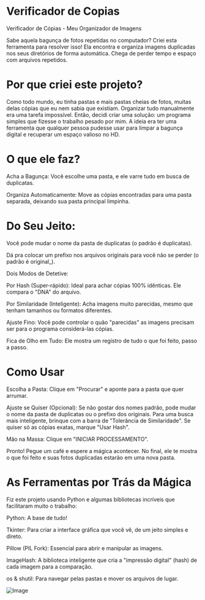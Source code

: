 # Verificador de Copias
Verificador de Cópias - Meu Organizador de Imagens

Sabe aquela bagunça de fotos repetidas no computador? Criei esta ferramenta para resolver isso! Ela encontra e organiza imagens duplicadas nos seus diretórios de forma automática. Chega de perder tempo e espaço com arquivos repetidos.

# Por que criei este projeto?
Como todo mundo, eu tinha pastas e mais pastas cheias de fotos, muitas delas cópias que eu nem sabia que existiam. Organizar tudo manualmente era uma tarefa impossível. Então, decidi criar uma solução: um programa simples que fizesse o trabalho pesado por mim. A ideia era ter uma ferramenta que qualquer pessoa pudesse usar para limpar a bagunça digital e recuperar um espaço valioso no HD.

# O que ele faz?
Acha a Bagunça: Você escolhe uma pasta, e ele varre tudo em busca de duplicatas.

Organiza Automaticamente: Move as cópias encontradas para uma pasta separada, deixando sua pasta principal limpinha.

# Do Seu Jeito:

Você pode mudar o nome da pasta de duplicatas (o padrão é duplicatas).

Dá pra colocar um prefixo nos arquivos originais para você não se perder (o padrão é original_).

Dois Modos de Detetive:

Por Hash (Super-rápido): Ideal para achar cópias 100% idênticas. Ele compara o "DNA" do arquivo.

Por Similaridade (Inteligente): Acha imagens muito parecidas, mesmo que tenham tamanhos ou formatos diferentes.

Ajuste Fino: Você pode controlar o quão "parecidas" as imagens precisam ser para o programa considerá-las cópias.

Fica de Olho em Tudo: Ele mostra um registro de tudo o que foi feito, passo a passo.

# Como Usar
Escolha a Pasta: Clique em "Procurar" e aponte para a pasta que quer arrumar.

Ajuste se Quiser (Opcional): Se não gostar dos nomes padrão, pode mudar o nome da pasta de duplicatas ou o prefixo dos originais. Para uma busca mais inteligente, brinque com a barra de "Tolerância de Similaridade". Se quiser só as cópias exatas, marque "Usar Hash".

Mão na Massa: Clique em "INICIAR PROCESSAMENTO".

Pronto! Pegue um café e espere a mágica acontecer. No final, ele te mostra o que foi feito e suas fotos duplicadas estarão em uma nova pasta.

# As Ferramentas por Trás da Mágica
Fiz este projeto usando Python e algumas bibliotecas incríveis que facilitaram muito o trabalho:

Python: A base de tudo!

Tkinter: Para criar a interface gráfica que você vê, de um jeito simples e direto.

Pillow (PIL Fork): Essencial para abrir e manipular as imagens.

ImageHash: A biblioteca inteligente que cria a "impressão digital" (hash) de cada imagem para a comparação.

os & shutil: Para navegar pelas pastas e mover os arquivos de lugar.

![Image](https://github.com/user-attachments/assets/09497700-e770-4b77-967c-4d0c28f1047a)
